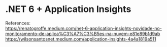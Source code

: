 # .NET 6 + Application Insights  
References:  
https://renatogroffe.medium.com/net-6-application-insights-novidade-no-monitoramento-de-aplica%C3%A7%C3%B5es-na-nuvem-e81e89b1d9ab  
https://wilsonsantosnet.medium.com/application-insights-4a4a1819a511

